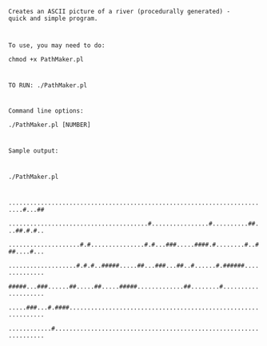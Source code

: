 <code>Creates an ASCII picture of a river (procedurally generated) - quick and simple program.  

To use, you may need to do:   
chmod +x PathMaker.pl  

TO RUN: ./PathMaker.pl  

Command line options:  
./PathMaker.pl [NUMBER]  

Sample output:  

./PathMaker.pl 
 
..........................................................................#...##  
.......................................#................#..........##...##.#.#..  
....................#.#...............#.#...###.....####.#........#..###....#...  
...................#.#.#..#####.....##...###...##..#......#.######..............  
#####...###......##.....##.....#####.............##........#....................  
.....###...#.####...............................................................  
............#...................................................................  

</code>
